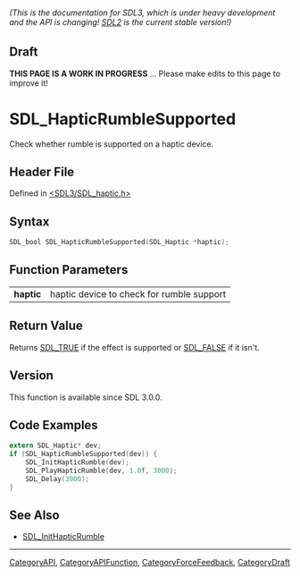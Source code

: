 ###### (This is the documentation for SDL3, which is under heavy development and the API is changing! [SDL2](https://wiki.libsdl.org/SDL2/) is the current stable version!)

## Draft

**THIS PAGE IS A WORK IN PROGRESS** ... Please make edits to this page to improve it!
# SDL_HapticRumbleSupported

Check whether rumble is supported on a haptic device.

## Header File

Defined in [<SDL3/SDL_haptic.h>](https://github.com/libsdl-org/SDL/blob/main/include/SDL3/SDL_haptic.h)

## Syntax

```c
SDL_bool SDL_HapticRumbleSupported(SDL_Haptic *haptic);

```

## Function Parameters

|                |                                           |
| -------------- | ----------------------------------------- |
| **haptic**     | haptic device to check for rumble support |

## Return Value

Returns [SDL_TRUE](SDL_TRUE) if the effect is supported or
[SDL_FALSE](SDL_FALSE) if it isn't.

## Version

This function is available since SDL 3.0.0.

## Code Examples

```c
extern SDL_Haptic* dev;
if (SDL_HapticRumbleSupported(dev)) {
    SDL_InitHapticRumble(dev);
    SDL_PlayHapticRumble(dev, 1.0f, 3000);
    SDL_Delay(3000);
}
```

## See Also

- [SDL_InitHapticRumble](SDL_InitHapticRumble)

----
[CategoryAPI](CategoryAPI), [CategoryAPIFunction](CategoryAPIFunction), [CategoryForceFeedback](CategoryForceFeedback), [CategoryDraft](CategoryDraft)


